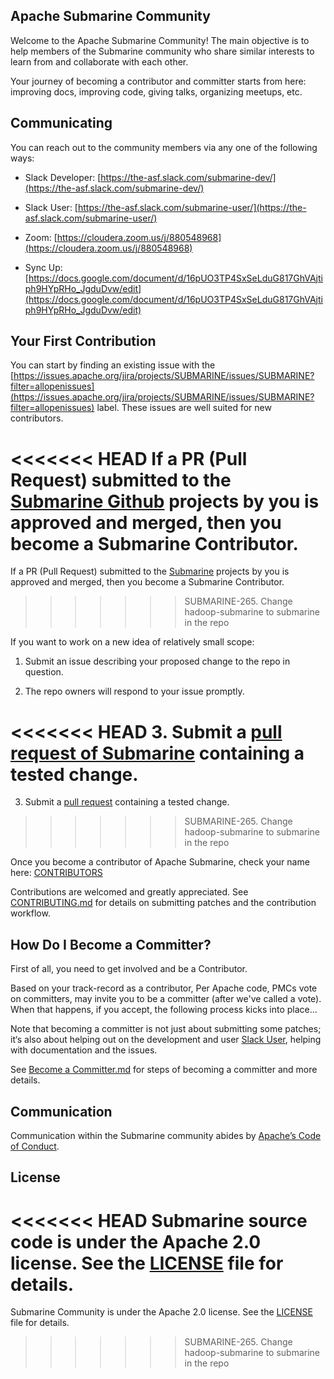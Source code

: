 <!--
Licensed under the Apache License, Version 2.0 (the "License");
you may not use this file except in compliance with the License.
You may obtain a copy of the License at

http://www.apache.org/licenses/LICENSE-2.0

Unless required by applicable law or agreed to in writing, software
distributed under the License is distributed on an "AS IS" BASIS,
WITHOUT WARRANTIES OR CONDITIONS OF ANY KIND, either express or implied.
See the License for the specific language governing permissions and
limitations under the License.
-->

## Apache Submarine Community

Welcome to the Apache Submarine Community! The main objective is to help members of the Submarine community who share similar interests to learn from and collaborate with each other.

Your journey of becoming a contributor and committer starts from here: improving docs, improving code, giving talks, organizing meetups, etc.

## Communicating

You can reach out to the community members via any one of the following ways: 

+ Slack Developer: [https://the-asf.slack.com/submarine-dev/](https://the-asf.slack.com/submarine-dev/)

+ Slack User: [https://the-asf.slack.com/submarine-user/](https://the-asf.slack.com/submarine-user/)

+ Zoom: [https://cloudera.zoom.us/j/880548968](https://cloudera.zoom.us/j/880548968)

+ Sync Up: [https://docs.google.com/document/d/16pUO3TP4SxSeLduG817GhVAjtiph9HYpRHo_JgduDvw/edit](https://docs.google.com/document/d/16pUO3TP4SxSeLduG817GhVAjtiph9HYpRHo_JgduDvw/edit)

## Your First Contribution

You can start by finding an existing issue with the [https://issues.apache.org/jira/projects/SUBMARINE/issues/SUBMARINE?filter=allopenissues](https://issues.apache.org/jira/projects/SUBMARINE/issues/SUBMARINE?filter=allopenissues) label. These issues are well suited for new contributors. 

<<<<<<< HEAD
If a PR (Pull Request) submitted to the [Submarine Github](https://github.com/apache/submarine) projects by you is approved and merged, then you become a Submarine Contributor. 
=======
If a PR (Pull Request) submitted to the [Submarine](https://github.com/apache/submarine) projects by you is approved and merged, then you become a Submarine Contributor. 
>>>>>>> SUBMARINE-265. Change hadoop-submarine to submarine in the repo

If you want to work on a new idea of relatively small scope:

1. Submit an issue describing your proposed change to the repo in question.

2. The repo owners will respond to your issue promptly.

<<<<<<< HEAD
3. Submit a [pull request of Submarine](https://github.com/apache/submarine) containing a tested change. 
=======
3. Submit a [pull request](https://github.com/apache/submarine) containing a tested change. 
>>>>>>> SUBMARINE-265. Change hadoop-submarine to submarine in the repo

Once you become a contributor of Apache Submarine, check your name here: [CONTRIBUTORS](contributors.md)

Contributions are welcomed and greatly appreciated. See [CONTRIBUTING.md](contributing.md) for details on submitting patches and the contribution workflow.

## How Do I Become a Committer?

First of all, you need to get involved and be a Contributor.

Based on your track-record as a contributor, Per Apache code, PMCs vote on committers, may invite you to be a committer (after we've called a vote). When that happens, if you accept, the following process kicks into place...

Note that becoming a committer is not just about submitting some patches; it‘s also about helping out on the development and user [Slack User](https://the-asf.slack.com/submarine-user/), helping with documentation and the issues.

See [Become a Committer.md](become-a-committer.md) for steps of becoming a committer and more details.

## Communication

Communication within the Submarine community abides by [Apache’s Code of Conduct](https://www.apache.org/foundation/policies/conduct.html).

## License

<<<<<<< HEAD
Submarine source code is under the Apache 2.0 license. See the [LICENSE](https://github.com/apache/submarine/blob/master/LICENSE) file for details.
=======
Submarine Community is under the Apache 2.0 license. See the [LICENSE](https://github.com/apache/submarine/blob/master/LICENSE) file for details.
>>>>>>> SUBMARINE-265. Change hadoop-submarine to submarine in the repo
